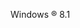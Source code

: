 <Token xmlns:xlink="http://www.w3.org/1999/xlink">Windows ® 8.1</Token>

<!--HONumber=Apr16_HO1-->


